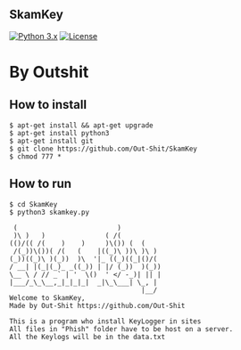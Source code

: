 SkamKey
-----
[![Python 3.x](https://img.shields.io/badge/python-3.x-yellow.svg)](https://www.python.org/) [![License](https://img.shields.io/badge/license-Public_domain-red.svg)](https://wiki.creativecommons.org/wiki/Public_domain)

**By Outshit**
=========
How to install
----

```
$ apt-get install && apt-get upgrade
$ apt-get install python3
$ apt-get install git
$ git clone https://github.com/Out-Shit/SkamKey
$ chmod 777 *
```
How to run
----

```
$ cd SkamKey
$ python3 skamkey.py

 (                         )           
 )\ )   )               ( /(           
(()/(( /(    )    )     )\()) (  (     
 /(_))\())( /(   (    |((_)\ ))\ )\ )  
(_))((_)\ )(_))  )\  '|_ ((_)((_|()/(  
/ __| |(_|(_)_ _((_)) | |/ (_))  )(_)) 
\__ \ / // _` | '  \()  ' </ -_)| || | 
|___/_\_\__,_|_|_|_|  _|\_\___| \_, | 
                                 |__/  
Welcome to SkamKey,
Made by Out-Shit https://github.com/Out-Shit

This is a program who install KeyLogger in sites
All files in "Phish" folder have to be host on a server.
All the Keylogs will be in the data.txt


